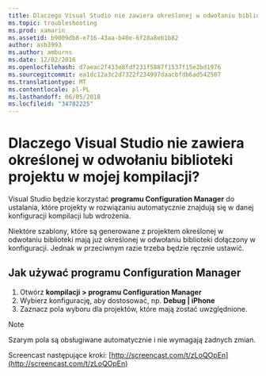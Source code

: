 ```yaml
---
title: Dlaczego Visual Studio nie zawiera określonej w odwołaniu biblioteki projektu w mojej kompilacji?
ms.topic: troubleshooting
ms.prod: xamarin
ms.assetid: b9009db8-e716-43aa-b40e-6f28a8eb1b82
author: asb3993
ms.author: amburns
ms.date: 12/02/2016
ms.openlocfilehash: d7aeac2f433e8fdf231f5887f1537f15e2bd1976
ms.sourcegitcommit: ea1dc12a3c2d7322f234997daacbfdb6ad542507
ms.translationtype: MT
ms.contentlocale: pl-PL
ms.lasthandoff: 06/05/2018
ms.locfileid: "34782225"
---
```

# <a name="why-doesnt-visual-studio-include-my-referenced-library-project-in-my-build"></a>Dlaczego Visual Studio nie zawiera określonej w odwołaniu biblioteki projektu w mojej kompilacji?

Visual Studio będzie korzystać **programu Configuration Manager** do ustalania, które projekty w rozwiązaniu automatycznie znajdują się w danej konfiguracji kompilacji lub wdrożenia.

Niektóre szablony, które są generowane z projektem określonej w odwołaniu biblioteki mają już określonej w odwołaniu biblioteki dołączony w konfiguracji. Jednak w przeciwnym razie trzeba będzie ręcznie ustawić.

## <a name="how-to-use-the-configuration-manager"></a>Jak używać programu Configuration Manager

1. Otwórz **kompilacji > programu Configuration Manager**
2. Wybierz konfigurację, aby dostosować, np. **Debug | iPhone**
3. Zaznacz pola wyboru dla projektów, które mają zostać uwzględnione.

> [!NOTE]
> Szarym pola są obsługiwane automatycznie i nie wymagają żadnych zmian.

Screencast następujące kroki: [http://screencast.com/t/zLoQOpEn](http://screencast.com/t/zLoQOpEn)
